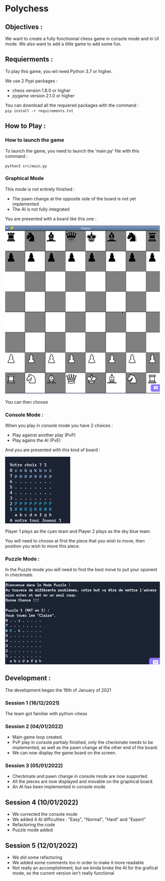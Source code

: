 # Polychess
## Objectives :

We want to create a fully fonctionnal chess game in console mode and in UI mode.
We also want to add a little game to add some fun.

## Requierments : 
To play this game, you wil need Python 3.7 or higher.

We use 2 Pypi packages : 
- chess version 1.8.0 or higher
- pygame version 2.1.0 or higher

You can download all the requiered packages with the command :   
`pip install -r requirements.txt`

## How to Play : 

### How to launch the game
To launch the game, you need to launch the 'main.py' file with this command : 

`python3 src/main.py`

### Graphical Mode
This mode is not entirely finished : 
- The pawn change at the opposite side of the board is not yet implemented
- The AI is not fully integrated

You are presented with a board like this one :

![Graphical Board](graphical_board.png)

You can then choose 


### Console Mode : 
When you play in console mode you have 2 choices :
- Play against another play (PvP)
- Play agains the AI (PvE)

And you are presented with this kind of board : 

![Console Board](console_board.png)

Player 1 plays as the cyan team and Player 2 plays as the sky blue team.

You will need to choose at first the piece that you wish to move, then position you wish to move this piece.

### Puzzle Mode : 

In the Puzzle mode you will need to find the best move to put your oponent in checkmate. 

![Puzzle Board](puzzle_board.png) 

## Development : 
The development began the 16th of January of 2021
### Session 1 (16/12/2021)

The team got familiar with python-chess 

### Session 2 (04/01/2022)

- Main game loop created.
- PvP play in console partialy finished, only the checkmate needs to be implemented, as well as the pawn change at the other end of the board. 
- We can now display the game board on the screen.

### Session 3 (05/01/2022)

- Checkmate and pawn change in console mode are now supported. 
- All the pieces are now displayed and movable on the graphical board.
- An AI has been implemented in console mode

## Session 4 (10/01/2022)

- We corrected the console mode
- We added 4 AI difficulties : "Easy", "Normal", "Hard" and "Expert"
- Refactoring the code
- Puzzle mode added

## Session 5 (12/01/2022)

- We did some refactoring
- We added some comments too in order to make it more readable
- Not really an accomplishment, but we kinda broke the AI for the grafical mode, so the current version isn't really functional